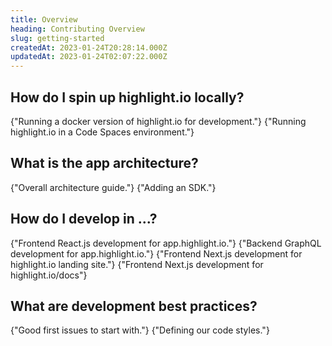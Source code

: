 ```yaml
---
title: Overview
heading: Contributing Overview
slug: getting-started
createdAt: 2023-01-24T20:28:14.000Z
updatedAt: 2023-01-24T02:07:22.000Z
---
```


## How do I spin up highlight.io locally?

<DocsCardGroup>
    <DocsCard title="Local Development Guide." href="../../../2_getting-started/self-host/dev-deployment-guide.md">
        {"Running a docker version of highlight.io for development."}
    </DocsCard>
    <DocsCard title="GitHub Code Spaces Guide" href="./code-spaces.md">
        {"Running highlight.io in a Code Spaces environment."}
    </DocsCard>
</DocsCardGroup>

## What is the app architecture?

<DocsCardGroup>
    <DocsCard title="App Architecture" href="./architecture">
        {"Overall architecture guide."}
    </DocsCard>
    <DocsCard title="SDK Design" href="./adding-an-sdk">
        {"Adding an SDK."}
    </DocsCard>
</DocsCardGroup>


## How do I develop in ...?

<DocsCardGroup>
    <DocsCard title="Frontend" href="./frontend">
        {"Frontend React.js development for app.highlight.io."}
    </DocsCard>
    <DocsCard title="Backend" href="./backend">
        {"Backend GraphQL development for app.highlight.io."}
    </DocsCard>
    <DocsCard title="Landing Site" href="./landing-site">
        {"Frontend Next.js development for highlight.io landing site."}
    </DocsCard>
    <DocsCard title="Docs" href="./docs">
        {"Frontend Next.js development for highlight.io/docs"}
    </DocsCard>
</DocsCardGroup>

## What are development best practices?

<DocsCardGroup>
    <DocsCard title="Good First Issues" href="./good-first-issues">
        {"Good first issues to start with."}
    </DocsCard>
    <DocsCard title="Code Style" href="./code-style">
        {"Defining our code styles."}
    </DocsCard>
</DocsCardGroup>
